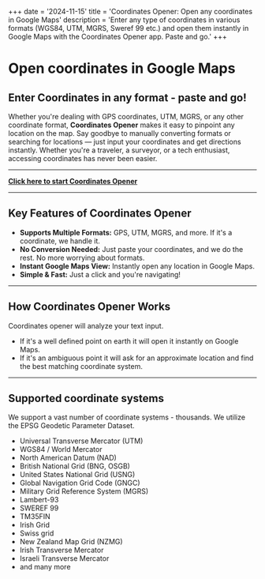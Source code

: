 +++
date = '2024-11-15'
title = 'Coordinates Opener: Open any coordinates in Google Maps'
description = 'Enter any type of coordinates in various formats (WGS84, UTM, MGRS, Sweref 99 etc.) and open them instantly in Google Maps with the Coordinates Opener app. Paste and go.'
+++
# Open coordinates in Google Maps

## Enter Coordinates in any format - paste and go!

Whether you're dealing with GPS coordinates, UTM, MGRS, or any other coordinate format, **Coordinates Opener** makes it easy to pinpoint any location on the map. Say goodbye to manually converting formats or searching for locations — just input your coordinates and get directions instantly. Whether you're a traveler, a surveyor, or a tech enthusiast, accessing coordinates has never been easier.

---

**[Click here to start Coordinates Opener](https://coordinates-opener.web.app)**

---

## Key Features of Coordinates Opener

- **Supports Multiple Formats:** GPS, UTM, MGRS, and more. If it's a coordinate, we handle it.
- **No Conversion Needed:** Just paste your coordinates, and we do the rest. No more worrying about formats.
- **Instant Google Maps View:** Instantly open any location in Google Maps.
- **Simple & Fast:** Just a click and you're navigating!

---

## How Coordinates Opener Works

Coordinates opener will analyze your text input.
- If it's a well defined point on earth it will open it instantly on Google Maps.
- If it's an ambiguous point it will ask for an approximate location and find the best matching coordinate system.

---

## Supported coordinate systems

We support a vast number of coordinate systems - thousands. We utilize the EPSG Geodetic Parameter Dataset.

- Universal Transverse Mercator (UTM)
- WGS84 / World Mercator
- North American Datum (NAD)
- British National Grid (BNG, OSGB)
- United States National Grid (USNG)
- Global Navigation Grid Code (GNGC)
- Military Grid Reference System (MGRS)
- Lambert-93
- SWEREF 99
- TM35FIN
- Irish Grid
- Swiss grid
- New Zealand Map Grid (NZMG)
- Irish Transverse Mercator
- Israeli Transverse Mercator
- and many more